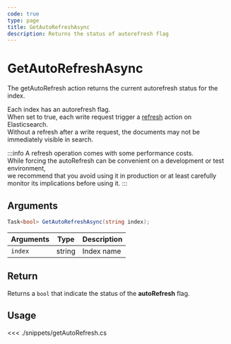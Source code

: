 ```yaml
---
code: true
type: page
title: GetAutoRefreshAsync
description: Returns the status of autorefresh flag
---
```


# GetAutoRefreshAsync

The getAutoRefresh action returns the current autorefresh status for the index.

Each index has an autorefresh flag.  
When set to true, each write request trigger a [refresh](https://www.elastic.co/guide/en/elasticsearch/reference/current/docs-refresh.html) action on Elasticsearch.  
Without a refresh after a write request, the documents may not be immediately visible in search.

:::info
A refresh operation comes with some performance costs.  
While forcing the autoRefresh can be convenient on a development or test environment,  
we recommend that you avoid using it in production or at least carefully monitor its implications before using it.
:::

## Arguments

```cs
Task<bool> GetAutoRefreshAsync(string index);
```

| Arguments | Type                       | Description       |
| --------- | -------------------------- | ----------------- |
| `index`   | string                     | Index name        |

## Return

Returns a `bool` that indicate the status of the **autoRefresh** flag.

## Usage

<<< ./snippets/getAutoRefresh.cs
